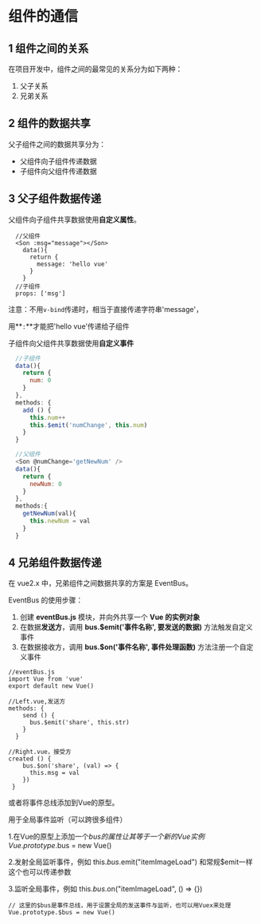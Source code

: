# 组件的通信

## 1 组件之间的关系

在项目开发中，组件之间的最常见的关系分为如下两种：

1. 父子关系
2. 兄弟关系

## 2 组件的数据共享

父子组件之间的数据共享分为：

- 父组件向子组件传递数据
- 子组件向父组件传递数据

## 3 父子组件数据传递

父组件向子组件共享数据使用**自定义属性**。

```
  //父组件
  <Son :msg="message"></Son>
	data(){
	  return {
	    message: 'hello vue'
	  }
	}
  //子组件
  props: ['msg']
```

注意：不用`v-bind`传递时，相当于直接传递字符串'message'，

用**`:`**才能把'hello vue'传递给子组件

子组件向父组件共享数据使用**自定义事件**

```js
  //子组件
  data(){
    return {
      num: 0
    }
  },
  methods: {
    add () {
      this.num++
      this.$emit('numChange', this.num)
    }
  }

  //父组件
  <Son @numChange='getNewNum' />
  data(){
    return {
      newNum: 0
    }
  },
  methods:{
    getNewNum(val){
      this.newNum = val
    }
  }
```

## 4 兄弟组件数据传递

在 vue2.x 中，兄弟组件之间数据共享的方案是 EventBus。

EventBus 的使用步骤：

1. 创建 **eventBus.js** 模块，并向外共享一个 **Vue 的实例对象**
2. 在数据**发送方**，调用 **bus.$emit('事件名称', 要发送的数据)** 方法触发自定义事件
3. 在数据接收方，调用 **bus.$on('事件名称', 事件处理函数)** 方法注册一个自定义事件

```
//eventBus.js
import Vue from 'vue'
export default new Vue()

//Left.vue,发送方
methods: {
    send () {
      bus.$emit('share', this.str)
    }
  }
  
//Right.vue，接受方
created () {
    bus.$on('share', (val) => {
      this.msg = val
    })
 }
```

或者将事件总线添加到Vue的原型。

 用于全局事件监听（可以跨很多组件）

  1.在Vue的原型上添加一个$bus的属性让其等于一个新的Vue实例  Vue.prototype.$bus = new Vue()

  2.发射全局监听事件，例如 this.$bus.$emit("itemImageLoad") 和常规$emit一样这个也可以传递参数

  3.监听全局事件，例如 this.$bus.$on("itemImageLoad", () => {})

```
// 这里的$bus是事件总线，用于设置全局的发送事件与监听，也可以用Vuex来处理
Vue.prototype.$bus = new Vue()
```


